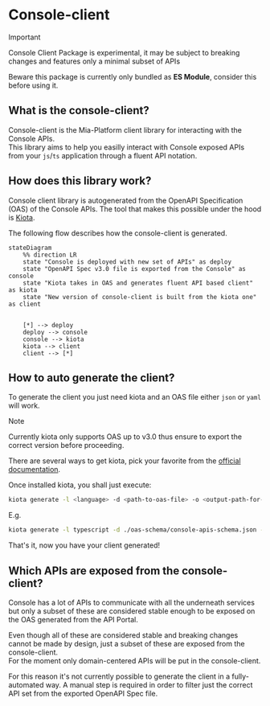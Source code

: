 # Console-client

> [!IMPORTANT]  
> Console Client Package is experimental, it may be subject to breaking changes and features only a minimal subset of APIs
>
> Beware this package is currently only bundled as **ES Module**, consider this before using it.

## What is the console-client?

Console-client is the Mia-Platform client library for interacting with the Console APIs.  
This library aims to help you easilly interact with Console exposed APIs from your `js`/`ts` application through a fluent API notation.

## How does this library work?

Console client library is autogenerated from the OpenAPI Specification (OAS) of the Console APIs. The tool that makes this possible under the hood is [Kiota][kiota].

The following flow describes how the console-client is generated.

```mermaid
stateDiagram
    %% direction LR
    state "Console is deployed with new set of APIs" as deploy
    state "OpenAPI Spec v3.0 file is exported from the Console" as console
    state "Kiota takes in OAS and generates fluent API based client" as kiota
    state "New version of console-client is built from the kiota one" as client


    [*] --> deploy
    deploy --> console
    console --> kiota
    kiota --> client
    client --> [*]
```

## How to auto generate the client?

To generate the client you just need kiota and an OAS file either `json` or `yaml` will work.

> [!NOTE]
> Currently kiota only supports OAS up to v3.0 thus ensure to export the correct version before proceeding.

There are several ways to get kiota, pick your favorite from the [official documentation][install-kiota].

Once installed kiota, you shall just execute:

```sh
kiota generate -l <language> -d <path-to-oas-file> -o <output-path-for-the-generated-client> -c <name-of-the-client-to-generate>
```

E.g.

```sh
kiota generate -l typescript -d ./oas-schema/console-apis-schema.json -o ./src/kiota-client/ -c ConsoleClient
```

That's it, now you have your client generated!

## Which APIs are exposed from the console-client?

Console has a lot of APIs to communicate with all the underneath services but only a subset of these are considered stable enough to be exposed on the OAS generated from the API Portal.

Even though all of these are considered stable and breaking changes cannot be made by design, just a subset of these are exposed from the console-client.  
For the moment only domain-centered APIs will be put in the console-client.

For this reason it's not currently possible to generate the client in a fully-automated way.
A manual step is required in order to filter just the correct API set from the exported OpenAPI Spec file.

<!-- link aliases below -->
[kiota]: https://github.com/microsoft/kiota
[install-kiota]: https://learn.microsoft.com/openapi/kiota/install
